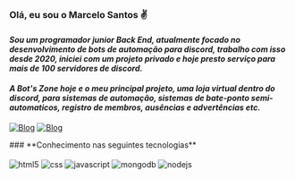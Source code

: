 
### **Olá, eu sou o Marcelo Santos ✌**

#### *Sou um programador junior Back End, atualmente focado no desenvolvimento de bots de automação para discord, trabalho com isso desde 2020, iniciei com um projeto privado e hoje presto serviço para mais de 100 servidores de discord.*

#### *A Bot's Zone hoje e o meu principal projeto, uma loja virtual dentro do discord, para sistemas de automação, sistemas de bate-ponto semi-automaticos, registro de membros, ausências e advertências etc.*
<div style="display: inline_block">

[![Blog](https://img.shields.io/website?label=BOTSZONE.COM.BR&style=for-the-bagde&url=https://www.botszone.com.br/)](https://www.botszone.com.br/#about)
[![Blog](https://img.shields.io/badge/Discord-7289DA?style=for-the-badge&logo=discord&logoColor=white)](https://discord.gg/WAxBZapEVf)
</div>
### **Conhecimento nas seguintes tecnologias**

<div style="display: inline_block"><br/>
    <img align="center" alt="html5" src="https://img.shields.io/badge/HTML5-E34F26?style=for-the-badge&logo=html5&logoColor=white">
    <img align="center" alt="css" src="https://img.shields.io/badge/CSS-239120?&style=for-the-badge&logo=css3&logoColor=white">
    <img align="center" alt="javascript" src="https://img.shields.io/badge/JavaScript-F7DF1E?style=for-the-badge&logo=JavaScript&logoColor=white">
    <img align="center" alt="mongodb" src="https://img.shields.io/badge/MongoDB-4EA94B?style=for-the-badge&logo=mongodb&logoColor=white">
    <img align="center" alt="nodejs" src="https://img.shields.io/badge/Node.js-43853D?style=for-the-badge&logo=node.js&logoColor=white">
</div>

